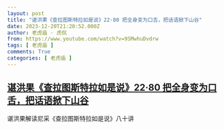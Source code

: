 ```yaml
---
layout: post
title: "谌洪果《查拉图斯特拉如是说》22·80 把全身变为口舌，把话语掀下山谷"
date: 2023-12-20T21:20:52.000Z
author: 老虎庙 · 虎侃
from: https://www.youtube.com/watch?v=9SMwhuDvdrw
tags: [ 老虎庙 ]
comments: True
categories: [ 老虎庙 ]
---
```

<!--1703107252000-->
[谌洪果《查拉图斯特拉如是说》22·80 把全身变为口舌，把话语掀下山谷](https://www.youtube.com/watch?v=9SMwhuDvdrw)
------

<div>
谌洪果解读尼采《查拉图斯特拉如是说》八十讲
</div>
